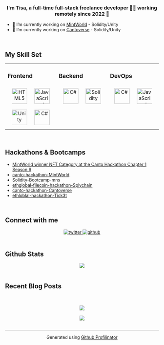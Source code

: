 ### <div align="center">I'm Tisa, a full-time full-stack freelance developer 👩‍🎓 working remotely since 2022 🚀</div>  
  

- 🔭 I’m currently working on [MintWorld](https://github.com/mintworldgame) - Solidity/Unity
- 🔭 I’m currently working on [Cantoverse](https://cantoverse.net) - Solidity/Unity
  

<br/>  


## My Skill Set  
<table><tr><td valign="top" width="33%">



### Frontend  
<div align="center">  
<a href="https://en.wikipedia.org/wiki/HTML5" target="_blank"><img style="margin: 10px" src="https://profilinator.rishav.dev/skills-assets/html5-original-wordmark.svg" alt="HTML5" height="50" /></a>  
<a href="https://www.javascript.com/" target="_blank"><img style="margin: 10px" src="https://profilinator.rishav.dev/skills-assets/javascript-original.svg" alt="JavaScript" height="50" /></a>  
<a href="https://unity.com/" target="_blank"><img style="margin: 10px" src="https://profilinator.rishav.dev/skills-assets/unity.png" alt="Unity" height="50" /></a>  
<a href="https://docs.microsoft.com/en-us/dotnet/csharp/" target="_blank"><img style="margin: 10px" src="https://profilinator.rishav.dev/skills-assets/csharp-original.svg" alt="C#" height="50" /></a>  
</div>

</td><td valign="top" width="33%">



### Backend  
<div align="center">  
<a href="https://docs.microsoft.com/en-us/dotnet/csharp/" target="_blank"><img style="margin: 10px" src="https://profilinator.rishav.dev/skills-assets/csharp-original.svg" alt="C#" height="50" /></a>  
<a href="https://docs.soliditylang.org/en/latest/index.html" target="_blank"><img style="margin: 10px" src="https://docs.soliditylang.org/en/latest/_static/logo.svg" alt="Solidity" height="50" /></a>
</div>

</td><td valign="top" width="33%">



### DevOps  
<div align="center">  
<a href="https://docs.microsoft.com/en-us/dotnet/csharp/" target="_blank"><img style="margin: 10px" src="https://profilinator.rishav.dev/skills-assets/csharp-original.svg" alt="C#" height="50" /></a>  
<a href="https://www.javascript.com/" target="_blank"><img style="margin: 10px" src="https://profilinator.rishav.dev/skills-assets/javascript-original.svg" alt="JavaScript" height="50" /></a>  
</div>

</td></tr></table>  

<br/>  

## Hackathons & Bootcamps
<div>

<ul>
  <li><a href="https://mirror.xyz/0x0199008e3A1c6f2011bE861B6A1cB01d2B264d43/D724sfGa3VmrF3gq0HdillNfYBGqcSMDBidpDTw0SpU">MintWorld winner NFT Category at the Canto Hackathon Chapter 1 Season 6</a></li>
  <li><a href="https://github.com/Tisi22/chapter_1_season_6">canto-hackathon-MintWorld</a></li>
  <li><a href="https://github.com/Tisi22/Solidity-Bootcamp-mns">Solidity-Bootcamp-mns</a></li>
  <li><a href="https://github.com/Tisi22/ethglobal-filecoin-hackathon-Splychain">ethglobal-filecoin-hackathon-Splychain</a></li>
  <li><a href="https://github.com/Tisi22/chapter_1_season_5">canto-hackathon-Cantoverse</a></li>
  <li><a href="https://github.com/Tisi22/ethloblal-hackathon-Tick3t">ethloblal-hackathon-Tick3t</a></li>
</ul>
</div>
<br />

## Connect with me  
<div align="center">
<a href="https://twitter.com/@Tisieo" target="_blank">
<img src=https://img.shields.io/badge/twitter-%2300acee.svg?&style=for-the-badge&logo=twitter&logoColor=white alt=twitter style="margin-bottom: 5px;" />
</a>
<a href="https://github.com/Tisi22" target="_blank">
<img src=https://img.shields.io/badge/github-%2324292e.svg?&style=for-the-badge&logo=github&logoColor=white alt=github style="margin-bottom: 5px;" />
</a>  
</div>  
  

<br/>  


## Github Stats  
<div align="center"><img src="https://github-readme-stats.vercel.app/api?username=Tisi22&show_icons=true&count_private=true&hide_border=true" align="center" /></div>  

<br/>  


## Recent Blog Posts  
  

<br/>  

  

<br/>  

<div align="center">
<img src="https://komarev.com/ghpvc/?username=Tisi22&&style=flat-square" align="center" />
</div>  
  

<br/>  

<div align="center">
            <a href="https://ko-fi.com/mwdev" target="_blank" style="display: inline-block;">
                <img
                    src="https://img.shields.io/badge/Donate-Ko--fi-F16061.svg?style=flat-square&logo=ko-fi" 
                    align="center"
                />
            </a></div>
<br />

----
<div align="center">Generated using <a href="https://profilinator.rishav.dev/" target="_blank">Github Profilinator</a></div>
